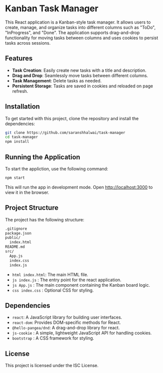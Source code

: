 # Kanban Task Manager

This React application is a Kanban-style task manager. It allows users to create, manage, and organize tasks into different columns such as "ToDo", "InProgress", and "Done". The application supports drag-and-drop functionality for moving tasks between columns and uses cookies to persist tasks across sessions.

## Features

- **Task Creation**: Easily create new tasks with a title and description.
- **Drag and Drop**: Seamlessly move tasks between different columns.
- **Task Management**: Delete tasks as needed.
- **Persistent Storage**: Tasks are saved in cookies and reloaded on page refresh.

## Installation

To get started with this project, clone the repository and install the dependencies:

```sh
git clone https://github.com/saranshhalwai/task-manager
cd task-manager
npm install 
```

## Running the Application

To start the appliction, use the following command:

```sh
npm start
```

This will run the app in development mode. Open <http://localhost:3000> to view it in the browser.

## Project Structure

The project has the following structure:

```sh
.gitignore
package.json
public/
  index.html
README.md
src/
  App.js
  index.css
  index.js
```

- `html index.html`: The main HTML file.
- `js index.js` : The entry point for the react application.
- `js App.js` : The main component containing the Kanban board logic.
- `css index.css` : Optional CSS for styling.

## Dependencies

- `react`: A JavaScript library for building user interfaces.
- `react-dom`: Provides DOM-specific methods for React.
- `@hello-pangea/dnd`: A drag-and-drop library for react.
- `js-cookie` : A simple, lightweight JavaScript API for handling cookies.
- `bootstrap` : A CSS framework for styling.

## License

This project is licensed under the ISC License.
